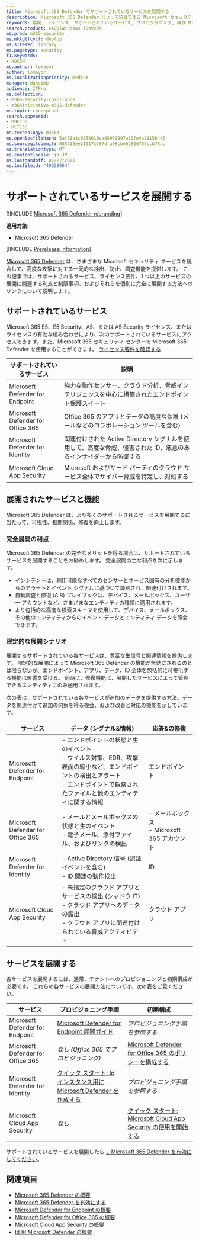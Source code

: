 ```yaml
---
title: Microsoft 365 Defender でサポートされているサービスを展開する
description: Microsoft 365 Defender によって統合できる Microsoft セキュリティ サービス、ライセンス要件、展開手順について説明します。
keywords: 展開, ライセンス, サポートされているサービス, プロビジョニング, 構成 Microsoft Threat Protection, M365, ライセンスの利用資格, Microsoft Defender ATP, MDATP, Office 365 ATP, Azure ATP, Microsoft Cloud App Security, MCAS, Advanced Threat Protection, E5, A5, EMS
search.product: eADQiWindows 10XVcnh
ms.prod: m365-security
ms.mktglfcycl: deploy
ms.sitesec: library
ms.pagetype: security
f1.keywords:
- NOCSH
ms.author: lomayor
author: lomayor
ms.localizationpriority: medium
manager: dansimp
audience: ITPro
ms.collection:
- M365-security-compliance
- m365initiative-m365-defender
ms.topic: conceptual
search.appverid:
- MOE150
- MET150
ms.technology: m365d
ms.openlocfilehash: 5af58a1c6850619ca08960997a30fe4a81158446
ms.sourcegitcommit: 855719ee21017cf87dfa98cbe62806763bcb78ac
ms.translationtype: MT
ms.contentlocale: ja-JP
ms.lasthandoff: 01/22/2021
ms.locfileid: "49928964"
---
```

# <a name="deploy-supported-services"></a>サポートされているサービスを展開する

[!INCLUDE [Microsoft 365 Defender rebranding](../includes/microsoft-defender.md)]


**適用対象:**
- Microsoft 365 Defender

[!INCLUDE [Prerelease information](../includes/prerelease.md)]

[Microsoft 365 Defender](microsoft-threat-protection.md) は、さまざまな Microsoft セキュリティ サービスを統合して、高度な攻撃に対する一元的な検出、防止、調査機能を提供します。 この記事では、サポートされるサービス、ライセンス要件、1 つ以上のサービスの展開に関連する利点と制限事項、およびそれらを個別に完全に展開する方法へのリンクについて説明します。

## <a name="supported-services"></a>サポートされているサービス
Microsoft 365 E5、E5 Security、A5、または A5 Security ライセンス、またはライセンスの有効な組み合わせにより、次のサポートされているサービスにアクセスできます。また、Microsoft 365 セキュリティ センターで Microsoft 365 Defender を使用することができます。 [ライセンス要件を確認する](prerequisites.md#licensing-requirements)

| サポートされているサービス | 説明 |
| ------ | ------ |
| Microsoft Defender for Endpoint | 強力な動作センサー、クラウド分析、脅威インテリジェンスを中心に構築されたエンドポイント保護スイート |
|Microsoft Defender for Office 365 | Office 365 のアプリとデータの高度な保護 (メールなどのコラボレーション ツールを含む) |
| Microsoft Defender for Identity | 関連付けされた Active Directory シグナルを使用して、高度な脅威、侵害された ID、悪意のあるインサイダーから防御する |
| Microsoft Cloud App Security | Microsoft およびサード パーティのクラウド サービス全体でサイバー脅威を特定し、対処する |

## <a name="deployed-services-and-functionality"></a>展開されたサービスと機能
Microsoft 365 Defender は、より多くのサポートされるサービスを展開するに当たって、可視性、相関関係、修復を向上します。

### <a name="benefits-of-full-deployment"></a>完全展開の利点
Microsoft 365 Defender の完全なメリットを得る場合は、サポートされているサービスを展開することをお勧めします。 完全展開の主な利点を次に示します。
- インシデントは、利用可能なすべてのセンサーとサービス固有の分析機能からのアラートとイベント シグナルに基づいて識別され、関連付けされます。
- 自動調査と修復 (AIR) プレイブックは、デバイス、メールボックス、ユーザー アカウントなど、さまざまなエンティティの種類に適用されます。
- より包括的な高度な検索スキーマを使用して、デバイス、メールボックス、その他のエンティティからのイベント データとエンティティ データを照会できます。

### <a name="limited-deployment-scenarios"></a>限定的な展開シナリオ
展開するサポートされている各サービスは、豊富な生信号と関連情報を提供します。 限定的な展開によって Microsoft 365 Defender の機能が無効にされるのとは限らないが、エンドポイント、アプリ、データ、ID 全体を包括的に可視化する機能は影響を受ける。 同時に、修復機能は、展開したサービスによって管理できるエンティティにのみ適用されます。

次の表は、サポートされている各サービスが追加のデータを提供する方法、データを関連付けて追加の洞察を得る機会、および改善と対応の機能を示しています。

| サービス | データ (シグナル&情報) | 応答&の修復 |
| ------ | ------ | ------ |
| Microsoft Defender for Endpoint | - エンドポイントの状態と生のイベント<br />- ウイルス対策、EDR、攻撃表面の縮小など、エンドポイントの検出とアラート<br />- エンドポイントで観察されたファイルと他のエンティティに関する情報 | エンドポイント |
|Microsoft Defender for Office 365 | - メールとメールボックスの状態と生のイベント<br />- 電子メール、添付ファイル、およびリンクの検出 | - メールボックス<br />- Microsoft 365 アカウント |
| Microsoft Defender for Identity | - Active Directory 信号 (認証イベントを含む)<br />- ID 関連の動作検出 | ID |
| Microsoft Cloud App Security | - 未指定のクラウド アプリとサービスの検出 (シャドウ IT)<br />- クラウド アプリへのデータの露出<br />- クラウド アプリに関連付けられている脅威アクティビティ | クラウド アプリ |

## <a name="deploy-the-services"></a>サービスを展開する
各サービスを展開するには、通常、テナントへのプロビジョニングと初期構成が必要です。 これらの各サービスの展開方法については、次の表をご覧ください。

| サービス | プロビジョニング手順 | 初期構成 |
| ------ | ------ | ------ |
| Microsoft Defender for Endpoint | [Microsoft Defender for Endpoint 展開ガイド](https://docs.microsoft.com/windows/security/threat-protection/microsoft-defender-atp/deployment-phases) | *プロビジョニング手順を参照する* |
|Microsoft Defender for Office 365 | *なし (Office 365 でプロビジョニング)* | [Microsoft Defender for Office 365 のポリシーを構成する](https://docs.microsoft.com/microsoft-365/security/office-365-security/office-365-atp#configure-atp-policies) |
| Microsoft Defender for Identity | [クイック スタート: Id インスタンス用に Microsoft Defender を作成する](https://docs.microsoft.com/azure-advanced-threat-protection/install-atp-step1) | *プロビジョニング手順を参照する* |
| Microsoft Cloud App Security | *なし* | [クイック スタート: Microsoft Cloud App Security の使用を開始する](https://docs.microsoft.com/cloud-app-security/getting-started-with-cloud-app-security) |

サポートされているサービスを展開したら [、Microsoft 365 Defender を有効にしてください](mtp-enable.md)。

## <a name="related-topics"></a>関連項目

- [Microsoft 365 Defender の概要](microsoft-threat-protection.md)
- [Microsoft 365 Defender を有効にする](mtp-enable.md)
- [Microsoft Defender for Endpoint の概要](https://docs.microsoft.com/windows/security/threat-protection/microsoft-defender-atp/microsoft-defender-advanced-threat-protection)
- [Microsoft Defender for Office 365 の概要](../office-365-security/office-365-atp.md)
- [Microsoft Cloud App Security の概要](https://docs.microsoft.com/cloud-app-security/what-is-cloud-app-security)
- [Id 用 Microsoft Defender の概要](https://docs.microsoft.com/azure-advanced-threat-protection/what-is-atp)
